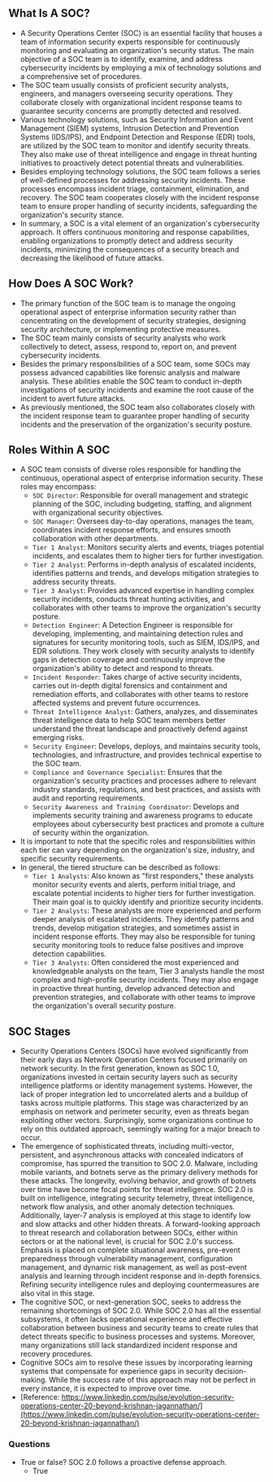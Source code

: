 ## What Is A SOC?
- A Security Operations Center (SOC) is an essential facility that houses a team of information security experts responsible for continuously monitoring and evaluating an organization's security status. The main objective of a SOC team is to identify, examine, and address cybersecurity incidents by employing a mix of technology solutions and a comprehensive set of procedures.
- The SOC team usually consists of proficient security analysts, engineers, and managers overseeing security operations. They collaborate closely with organizational incident response teams to guarantee security concerns are promptly detected and resolved.
- Various technology solutions, such as Security Information and Event Management (SIEM) systems, Intrusion Detection and Prevention Systems (IDS/IPS), and Endpoint Detection and Response (EDR) tools, are utilized by the SOC team to monitor and identify security threats. They also make use of threat intelligence and engage in threat hunting initiatives to proactively detect potential threats and vulnerabilities.
- Besides employing technology solutions, the SOC team follows a series of well-defined processes for addressing security incidents. These processes encompass incident triage, containment, elimination, and recovery. The SOC team cooperates closely with the incident response team to ensure proper handling of security incidents, safeguarding the organization's security stance.
- In summary, a SOC is a vital element of an organization's cybersecurity approach. It offers continuous monitoring and response capabilities, enabling organizations to promptly detect and address security incidents, minimizing the consequences of a security breach and decreasing the likelihood of future attacks.



## How Does A SOC Work?
- The primary function of the SOC team is to manage the ongoing operational aspect of enterprise information security rather than concentrating on the development of security strategies, designing security architecture, or implementing protective measures.
- The SOC team mainly consists of security analysts who work collectively to detect, assess, respond to, report on, and prevent cybersecurity incidents.
- Besides the primary responsibilities of a SOC team, some SOCs may possess advanced capabilities like forensic analysis and malware analysis. These abilities enable the SOC team to conduct in-depth investigations of security incidents and examine the root cause of the incident to avert future attacks.
- As previously mentioned, the SOC team also collaborates closely with the incident response team to guarantee proper handling of security incidents and the preservation of the organization's security posture.



## Roles Within A SOC
- A SOC team consists of diverse roles responsible for handling the continuous, operational aspect of enterprise information security. These roles may encompass:
	- `SOC Director`: Responsible for overall management and strategic planning of the SOC, including budgeting, staffing, and alignment with organizational security objectives.
	- `SOC Manager`: Oversees day-to-day operations, manages the team, coordinates incident response efforts, and ensures smooth collaboration with other departments.
	- `Tier 1 Analyst`: Monitors security alerts and events, triages potential incidents, and escalates them to higher tiers for further investigation.
	- `Tier 2 Analyst`: Performs in-depth analysis of escalated incidents, identifies patterns and trends, and develops mitigation strategies to address security threats.
	- `Tier 3 Analyst`: Provides advanced expertise in handling complex security incidents, conducts threat hunting activities, and collaborates with other teams to improve the organization's security posture.
	- `Detection Engineer`: A Detection Engineer is responsible for developing, implementing, and maintaining detection rules and signatures for security monitoring tools, such as SIEM, IDS/IPS, and EDR solutions. They work closely with security analysts to identify gaps in detection coverage and continuously improve the organization's ability to detect and respond to threats.
	- `Incident Responder`: Takes charge of active security incidents, carries out in-depth digital forensics and containment and remediation efforts, and collaborates with other teams to restore affected systems and prevent future occurrences.
	- `Threat Intelligence Analyst`: Gathers, analyzes, and disseminates threat intelligence data to help SOC team members better understand the threat landscape and proactively defend against emerging risks.
	- `Security Engineer`: Develops, deploys, and maintains security tools, technologies, and infrastructure, and provides technical expertise to the SOC team.
	- `Compliance and Governance Specialist`: Ensures that the organization's security practices and processes adhere to relevant industry standards, regulations, and best practices, and assists with audit and reporting requirements.
	- `Security Awareness and Training Coordinator`: Develops and implements security training and awareness programs to educate employees about cybersecurity best practices and promote a culture of security within the organization.
- It is important to note that the specific roles and responsibilities within each tier can vary depending on the organization's size, industry, and specific security requirements.
- In general, the tiered structure can be described as follows:
	- `Tier 1 Analysts`: Also known as "first responders," these analysts monitor security events and alerts, perform initial triage, and escalate potential incidents to higher tiers for further investigation. Their main goal is to quickly identify and prioritize security incidents.
	- `Tier 2 Analysts`: These analysts are more experienced and perform deeper analysis of escalated incidents. They identify patterns and trends, develop mitigation strategies, and sometimes assist in incident response efforts. They may also be responsible for tuning security monitoring tools to reduce false positives and improve detection capabilities.
	- `Tier 3 Analysts`: Often considered the most experienced and knowledgeable analysts on the team, Tier 3 analysts handle the most complex and high-profile security incidents. They may also engage in proactive threat hunting, develop advanced detection and prevention strategies, and collaborate with other teams to improve the organization's overall security posture.


## SOC Stages
- Security Operations Centers (SOCs) have evolved significantly from their early days as Network Operation Centers focused primarily on network security. In the first generation, known as SOC 1.0, organizations invested in certain security layers such as security intelligence platforms or identity management systems. However, the lack of proper integration led to uncorrelated alerts and a buildup of tasks across multiple platforms. This stage was characterized by an emphasis on network and perimeter security, even as threats began exploiting other vectors. Surprisingly, some organizations continue to rely on this outdated approach, seemingly waiting for a major breach to occur.
- The emergence of sophisticated threats, including multi-vector, persistent, and asynchronous attacks with concealed indicators of compromise, has spurred the transition to SOC 2.0. Malware, including mobile variants, and botnets serve as the primary delivery methods for these attacks. The longevity, evolving behavior, and growth of botnets over time have become focal points for threat intelligence. SOC 2.0 is built on intelligence, integrating security telemetry, threat intelligence, network flow analysis, and other anomaly detection techniques. Additionally, layer-7 analysis is employed at this stage to identify low and slow attacks and other hidden threats. A forward-looking approach to threat research and collaboration between SOCs, either within sectors or at the national level, is crucial for SOC 2.0's success. Emphasis is placed on complete situational awareness, pre-event preparedness through vulnerability management, configuration management, and dynamic risk management, as well as post-event analysis and learning through incident response and in-depth forensics. Refining security intelligence rules and deploying countermeasures are also vital in this stage.
- The cognitive SOC, or next-generation SOC, seeks to address the remaining shortcomings of SOC 2.0. While SOC 2.0 has all the essential subsystems, it often lacks operational experience and effective collaboration between business and security teams to create rules that detect threats specific to business processes and systems. Moreover, many organizations still lack standardized incident response and recovery procedures.
- Cognitive SOCs aim to resolve these issues by incorporating learning systems that compensate for experience gaps in security decision-making. While the success rate of this approach may not be perfect in every instance, it is expected to improve over time.
- [Reference: https://www.linkedin.com/pulse/evolution-security-operations-center-20-beyond-krishnan-jagannathan/](https://www.linkedin.com/pulse/evolution-security-operations-center-20-beyond-krishnan-jagannathan/)


### Questions
- True or false? SOC 2.0 follows a proactive defense approach.
	- True